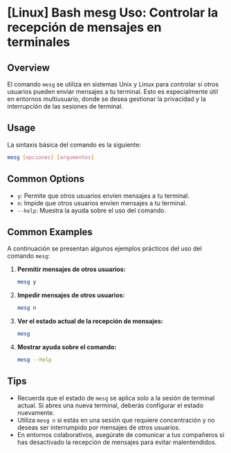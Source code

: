 # [Linux] Bash mesg Uso: Controlar la recepción de mensajes en terminales

## Overview
El comando `mesg` se utiliza en sistemas Unix y Linux para controlar si otros usuarios pueden enviar mensajes a tu terminal. Esto es especialmente útil en entornos multiusuario, donde se desea gestionar la privacidad y la interrupción de las sesiones de terminal.

## Usage
La sintaxis básica del comando es la siguiente:

```bash
mesg [opciones] [argumentos]
```

## Common Options
- `y`: Permite que otros usuarios envíen mensajes a tu terminal.
- `n`: Impide que otros usuarios envíen mensajes a tu terminal.
- `--help`: Muestra la ayuda sobre el uso del comando.

## Common Examples
A continuación se presentan algunos ejemplos prácticos del uso del comando `mesg`:

1. **Permitir mensajes de otros usuarios:**
   ```bash
   mesg y
   ```

2. **Impedir mensajes de otros usuarios:**
   ```bash
   mesg n
   ```

3. **Ver el estado actual de la recepción de mensajes:**
   ```bash
   mesg
   ```

4. **Mostrar ayuda sobre el comando:**
   ```bash
   mesg --help
   ```

## Tips
- Recuerda que el estado de `mesg` se aplica solo a la sesión de terminal actual. Si abres una nueva terminal, deberás configurar el estado nuevamente.
- Utiliza `mesg n` si estás en una sesión que requiere concentración y no deseas ser interrumpido por mensajes de otros usuarios.
- En entornos colaborativos, asegúrate de comunicar a tus compañeros si has desactivado la recepción de mensajes para evitar malentendidos.